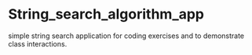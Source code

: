 # String_search_algorithm_app
simple string search application for coding exercises and to demonstrate class interactions.
